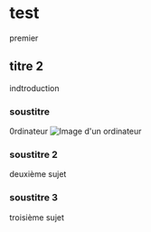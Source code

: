 # test
premier  


## titre 2 
indtroduction

### soustitre
0rdinateur
![Image d'un ordinateur](media/capture_ordinateur.png)

### soustitre 2
deuxième sujet

### soustitre 3
troisième sujet 
